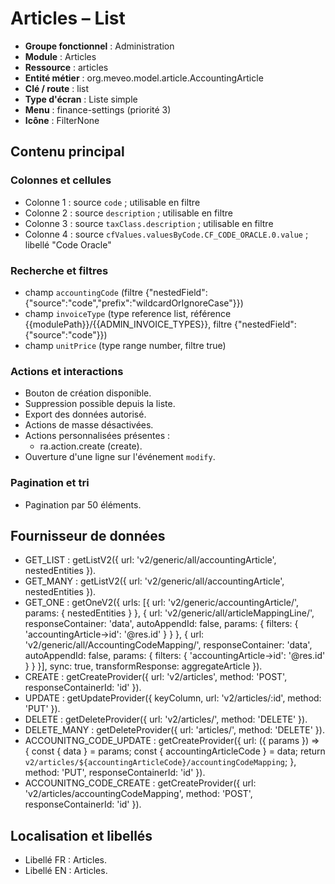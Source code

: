 # Articles – List

- **Groupe fonctionnel** : Administration
- **Module** : Articles
- **Ressource** : articles
- **Entité métier** : org.meveo.model.article.AccountingArticle
- **Clé / route** : list
- **Type d'écran** : Liste simple
- **Menu** : finance-settings (priorité 3)
- **Icône** : FilterNone

## Contenu principal
### Colonnes et cellules
- Colonne 1 : source `code` ; utilisable en filtre
- Colonne 2 : source `description` ; utilisable en filtre
- Colonne 3 : source `taxClass.description` ; utilisable en filtre
- Colonne 4 : source `cfValues.valuesByCode.CF_CODE_ORACLE.0.value` ; libellé "Code Oracle"

### Recherche et filtres
- champ `accountingCode` (filtre {"nestedField":{"source":"code","prefix":"wildcardOrIgnoreCase"}})
- champ `invoiceType` (type reference list, référence {{modulePath}}/{{ADMIN_INVOICE_TYPES}}, filtre {"nestedField":{"source":"code"}})
- champ `unitPrice` (type range number, filtre true)

### Actions et interactions
- Bouton de création disponible.
- Suppression possible depuis la liste.
- Export des données autorisé.
- Actions de masse désactivées.
- Actions personnalisées présentes :
  - ra.action.create (create).
- Ouverture d'une ligne sur l'événement `modify`.

### Pagination et tri
- Pagination par 50 éléments.

## Fournisseur de données
- GET_LIST : getListV2({
  url: 'v2/generic/all/accountingArticle',
  nestedEntities
}).
- GET_MANY : getListV2({
  url: 'v2/generic/all/accountingArticle',
  nestedEntities
}).
- GET_ONE : getOneV2({
  urls: [{
    url: 'v2/generic/accountingArticle/',
    params: {
      nestedEntities
    }
  }, {
    url: 'v2/generic/all/articleMappingLine/',
    responseContainer: 'data',
    autoAppendId: false,
    params: {
      filters: {
        'accountingArticle->id': '@res.id'
      }
    }
  }, {
    url: 'v2/generic/all/AccountingCodeMapping/',
    responseContainer: 'data',
    autoAppendId: false,
    params: {
      filters: {
        'accountingArticle->id': '@res.id'
      }
    }
  }],
  sync: true,
  transformResponse: aggregateArticle
}).
- CREATE : getCreateProvider({
  url: 'v2/articles',
  method: 'POST',
  responseContainerId: 'id'
}).
- UPDATE : getUpdateProvider({
  keyColumn,
  url: 'v2/articles/:id',
  method: 'PUT'
}).
- DELETE : getDeleteProvider({
  url: 'v2/articles/',
  method: 'DELETE'
}).
- DELETE_MANY : getDeleteProvider({
  url: 'articles/',
  method: 'DELETE'
}).
- ACCOUNITNG_CODE_UPDATE : getCreateProvider({
  url: ({
    params
  }) => {
    const {
      data
    } = params;
    const {
      accountingArticleCode
    } = data;
    return `v2/articles/${accountingArticleCode}/accountingCodeMapping`;
  },
  method: 'PUT',
  responseContainerId: 'id'
}).
- ACCOUNITNG_CODE_CREATE : getCreateProvider({
  url: 'v2/articles/accountingCodeMapping',
  method: 'POST',
  responseContainerId: 'id'
}).

## Localisation et libellés
- Libellé FR : Articles.
- Libellé EN : Articles.